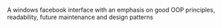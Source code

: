 A windows facebook interface with an emphasis on good OOP principles, readability, future maintenance and design patterns